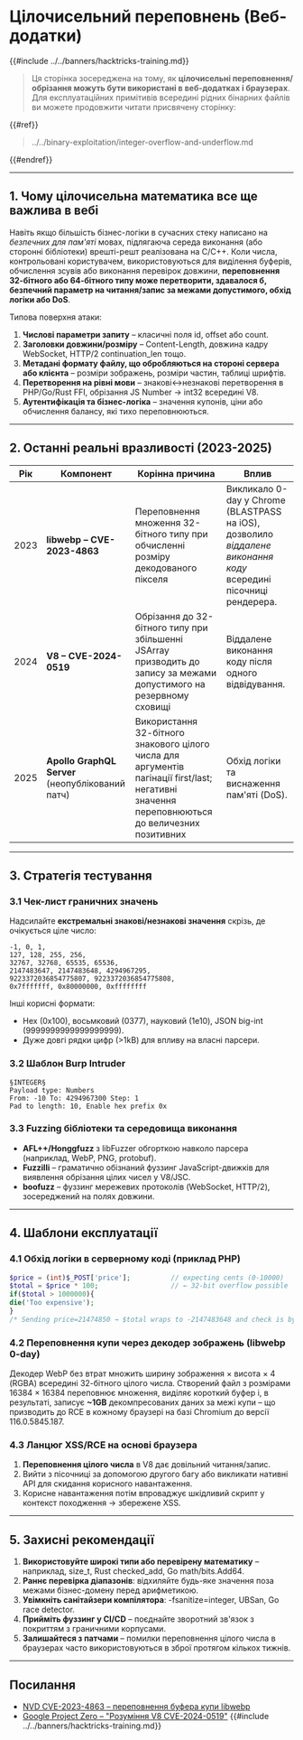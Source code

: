 # Цілочисельний переповнень (Веб-додатки)

{{#include ../../banners/hacktricks-training.md}}

> Ця сторінка зосереджена на тому, як **цілочисельні переповнення/обрізання можуть бути використані в веб-додатках і браузерах**. Для експлуатаційних примітивів всередині рідних бінарних файлів ви можете продовжити читати присвячену сторінку:
>
>
{{#ref}}
> ../../binary-exploitation/integer-overflow-and-underflow.md
>
{{#endref}}

---

## 1. Чому цілочисельна математика все ще важлива в вебі

Навіть якщо більшість бізнес-логіки в сучасних стеку написано на *безпечних для пам'яті* мовах, підлягаюча середа виконання (або сторонні бібліотеки) врешті-решт реалізована на C/C++. Коли числа, контрольовані користувачем, використовуються для виділення буферів, обчислення зсувів або виконання перевірок довжини, **переповнення 32-бітного або 64-бітного типу може перетворити, здавалося б, безпечний параметр на читання/запис за межами допустимого, обхід логіки або DoS**.

Типова поверхня атаки:

1. **Числові параметри запиту** – класичні поля id, offset або count.
2. **Заголовки довжини/розміру** – Content-Length, довжина кадру WebSocket, HTTP/2 continuation_len тощо.
3. **Метадані формату файлу, що обробляються на стороні сервера або клієнта** – розміри зображень, розміри частин, таблиці шрифтів.
4. **Перетворення на рівні мови** – знакові↔незнакові перетворення в PHP/Go/Rust FFI, обрізання JS Number → int32 всередині V8.
5. **Аутентифікація та бізнес-логіка** – значення купонів, ціни або обчислення балансу, які тихо переповнюються.

---

## 2. Останні реальні вразливості (2023-2025)

| Рік | Компонент | Корінна причина | Вплив |
|------|-----------|-----------|--------|
| 2023 | **libwebp – CVE-2023-4863** | Переповнення множення 32-бітного типу при обчисленні розміру декодованого пікселя | Викликало 0-day у Chrome (BLASTPASS на iOS), дозволило *віддалене виконання коду* всередині пісочниці рендерера.  |
| 2024 | **V8 – CVE-2024-0519** | Обрізання до 32-бітного типу при збільшенні JSArray призводить до запису за межами допустимого на резервному сховищі | Віддалене виконання коду після одного відвідування.  |
| 2025 | **Apollo GraphQL Server** (неопублікований патч) | Використання 32-бітного знакового цілого числа для аргументів пагінації first/last; негативні значення переповнюються до величезних позитивних | Обхід логіки та виснаження пам'яті (DoS). |

---

## 3. Стратегія тестування

### 3.1 Чек-лист граничних значень

Надсилайте **екстремальні знакові/незнакові значення** скрізь, де очікується ціле число:
```
-1, 0, 1,
127, 128, 255, 256,
32767, 32768, 65535, 65536,
2147483647, 2147483648, 4294967295,
9223372036854775807, 9223372036854775808,
0x7fffffff, 0x80000000, 0xffffffff
```
Інші корисні формати:
* Hex (0x100), восьмковий (0377), науковий (1e10), JSON big-int (9999999999999999999).
* Дуже довгі рядки цифр (>1kB) для впливу на власні парсери.

### 3.2 Шаблон Burp Intruder
```
§INTEGER§
Payload type: Numbers
From: -10 To: 4294967300 Step: 1
Pad to length: 10, Enable hex prefix 0x
```
### 3.3 Fuzzing бібліотеки та середовища виконання

* **AFL++/Honggfuzz** з libFuzzer обгорткою навколо парсера (наприклад, WebP, PNG, protobuf).
* **Fuzzilli** – граматично обізнаний фуззинг JavaScript-движків для виявлення обрізання цілих чисел у V8/JSC.
* **boofuzz** – фуззинг мережевих протоколів (WebSocket, HTTP/2), зосереджений на полях довжини.

---

## 4. Шаблони експлуатації

### 4.1 Обхід логіки в серверному коді (приклад PHP)
```php
$price = (int)$_POST['price'];          // expecting cents (0-10000)
$total = $price * 100;                  // ← 32-bit overflow possible
if($total > 1000000){
die('Too expensive');
}
/* Sending price=21474850 → $total wraps to ‑2147483648 and check is bypassed */
```
### 4.2 Переповнення купи через декодер зображень (libwebp 0-day)
Декодер WebP без втрат множить ширину зображення × висота × 4 (RGBA) всередині 32-бітного цілого числа. Створений файл з розмірами 16384 × 16384 переповнює множення, виділяє короткий буфер і, в результаті, записує **~1GB** декомпресованих даних за межі купи – що призводить до RCE в кожному браузері на базі Chromium до версії 116.0.5845.187.

### 4.3 Ланцюг XSS/RCE на основі браузера
1. **Переповнення цілого числа** в V8 дає довільний читання/запис.
2. Вийти з пісочниці за допомогою другого багу або викликати нативні API для скидання корисного навантаження.
3. Корисне навантаження потім впроваджує шкідливий скрипт у контекст походження → збережене XSS.

---

## 5. Захисні рекомендації

1. **Використовуйте широкі типи або перевірену математику** – наприклад, size_t, Rust checked_add, Go math/bits.Add64.
2. **Раннє перевірка діапазонів**: відхиляйте будь-яке значення поза межами бізнес-домену перед арифметикою.
3. **Увімкніть санітайзери компілятора**: -fsanitize=integer, UBSan, Go race detector.
4. **Прийміть фуззинг у CI/CD** – поєднайте зворотний зв'язок з покриттям з граничними корпусами.
5. **Залишайтеся з патчами** – помилки переповнення цілого числа в браузерах часто використовуються в зброї протягом кількох тижнів.

---

## Посилання

* [NVD CVE-2023-4863 – переповнення буфера купи libwebp](https://nvd.nist.gov/vuln/detail/CVE-2023-4863)
* [Google Project Zero – "Розуміння V8 CVE-2024-0519"](https://googleprojectzero.github.io/)
{{#include ../../banners/hacktricks-training.md}}
